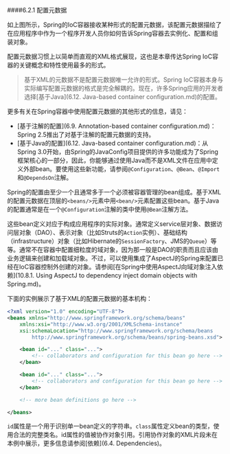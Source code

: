 ####6.2.1 配置元数据

如上图所示，Spring的IoC容器接收某种形式的配置元数据，该配置元数据描绘了在应用程序中作为一个程序开发人员你如何告诉Spring容器去实例化、配置和组装对象。

配置元数据习惯上以简单而直观的XML格式展现，这也是本章传达Spring IoC容器的关键概念和特性使用最多的形式。

>基于XML的元数据不是配置元数据唯一允许的形式。Spring IoC容器本身与实际编写配置元数据的格式是完全解耦的。现在，许多Spring应用的开发者选择[基于Java](6.12. Java-based container configuration.md)的配置。

更多有关在Spring容器中使用配置元数据的其他形式的信息，请见：

- [基于注解的配置](6.9. Annotation-based container configuration.md)：Spring 2.5推出了对基于注解的配置元数据的支持。
- [基于Java的配置](6.12. Java-based container configuration.md)：从Spring 3.0开始，由Spring的JavaConfig项目提供的许多功能成为了Spring框架核心的一部分，因此，你能够通过使用Java而不是XML文件在应用中定义外部bean。要使用这些新功能，请参阅`@Configuration`、`@Bean`、`@Import`和`@DependsOn`注解。

Spring的配置由至少一个且通常多于一个必须被容器管理的bean组成。基于XML的配置元数据在顶层的`<beans/>`元素中用`<bean/>`元素配置这些bean。基于Java的配置通常是在一个`@Configuration`注解的类中使用`@Bean`注解方法。

这些bean定义对应于构成应用程序的实际对象。通常定义service层对象、数据访问层对象（DAO）、表示对象（比如Struts的`Action`实例）、基础结构（infrastructure）对象（比如Hibernate的`SessionFactory`、JMS的`Queue`）等等。通常不在容器中配置细粒度的域对象，因为那一般是DAO的职责而且应该由业务逻辑来创建和加载域对象。不过，可以使用集成了AspectJ的Spring来配置已经在IoC容器控制外创建的对象。请参阅[在Spring中使用AspectJ向域对象注入依赖](10.8.1. Using AspectJ to dependency inject domain objects with Spring.md)。

下面的实例展示了基于XML的配置元数据的基本机构：

```xml
<?xml version="1.0" encoding="UTF-8"?>
<beans xmlns="http://www.springframework.org/schema/beans"
    xmlns:xsi="http://www.w3.org/2001/XMLSchema-instance"
    xsi:schemaLocation="http://www.springframework.org/schema/beans
        http://www.springframework.org/schema/beans/spring-beans.xsd">

    <bean id="..." class="...">
        <!-- collaborators and configuration for this bean go here -->
    </bean>

    <bean id="..." class="...">
        <!-- collaborators and configuration for this bean go here -->
    </bean>

    <!-- more bean definitions go here -->

</beans>
```

`id`属性是一个用于识别单一bean定义的字符串。`class`属性定义bean的类型，使用合法的完整类名。id属性的值被协作对象引用。引用协作对象的XML片段未在本例中展示，更多信息请参阅[依赖](6.4. Dependencies)。

